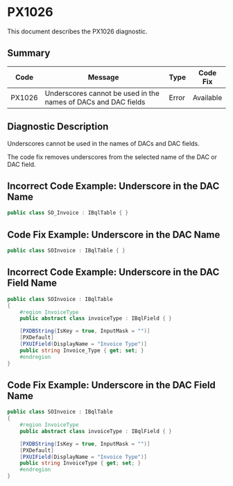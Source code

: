 # PX1026
This document describes the PX1026 diagnostic.

## Summary

| Code   | Message                                                        | Type    | Code Fix  | 
| ------ | -------------------------------------------------------------- | ------- | --------- | 
| PX1026 | Underscores cannot be used in the names of DACs and DAC fields | Error   | Available |

## Diagnostic Description
Underscores cannot be used in the names of DACs and DAC fields. 

The code fix removes underscores from the selected name of the DAC or DAC field.

## Incorrect Code Example: Underscore in the DAC Name

```C#
public class SO_Invoice : IBqlTable { }
```

## Code Fix Example: Underscore in the DAC Name

```C#
public class SOInvoice : IBqlTable { }
```

## Incorrect Code Example: Underscore in the DAC Field Name

```C#
public class SOInvoice : IBqlTable
{
	#region InvoiceType
	public abstract class invoiceType : IBqlField { }

	[PXDBString(IsKey = true, InputMask = "")]
	[PXDefault]
	[PXUIField(DisplayName = "Invoice Type")] 
	public string Invoice_Type { get; set; }
	#endregion
}
```

## Code Fix Example: Underscore in the DAC Field Name

```C#
public class SOInvoice : IBqlTable
{
	#region InvoiceType
	public abstract class invoiceType : IBqlField { }

	[PXDBString(IsKey = true, InputMask = "")]
	[PXDefault]
	[PXUIField(DisplayName = "Invoice Type")] 
	public string InvoiceType { get; set; }
	#endregion
}
```